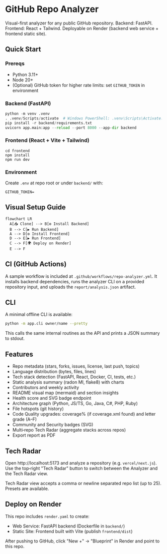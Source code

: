 # GitHub Repo Analyzer

Visual-first analyzer for any public GitHub repository. Backend: FastAPI. Frontend: React + Tailwind. Deployable on Render (backend web service + frontend static site).

## Quick Start

### Prereqs
- Python 3.11+
- Node 20+
- (Optional) GitHub token for higher rate limits: set `GITHUB_TOKEN` in environment

### Backend (FastAPI)
```python
python -m venv .venv
. .venv/Scripts/activate  # Windows PowerShell: .venv\Scripts\Activate.ps1
pip install -r backend/requirements.txt
uvicorn app.main:app --reload --port 8000 --app-dir backend
```

### Frontend (React + Vite + Tailwind)
```
cd frontend
npm install
npm run dev
```

### Environment
Create `.env` at repo root or under `backend/` with:
```
GITHUB_TOKEN=
```

## Visual Setup Guide
```mermaid
flowchart LR
  A[📥 Clone] --> B[⚙️ Install Backend]
  B --> C[▶️ Run Backend]
  A --> D[⚙️ Install Frontend]
  D --> E[▶️ Run Frontend]
  C --> F[🌍 Deploy on Render]
  E --> F
```

## CI (GitHub Actions)

A sample workflow is included at `.github/workflows/repo-analyzer.yml`. It installs backend dependencies, runs the analyzer CLI on a provided repository input, and uploads the `report/analysis.json` artifact.

## CLI

A minimal offline CLI is available:

```bash
python -m app.cli owner/name --pretty
```

This calls the same internal routines as the API and prints a JSON summary to stdout.

## Features

- Repo metadata (stars, forks, issues, license, last push, topics)
- Language distribution (bytes, files, lines)
- Tech stack detection (FastAPI, React, Docker, CI, tests, etc.)
- Static analysis summary (radon MI, flake8) with charts
- Contributors and weekly activity
- README visual map (mermaid) and section insights
- Health score and SVG badge endpoint
- Architecture graph (Python, JS/TS, Go, Java, C#, PHP, Ruby)
- File hotspots (git history)
- Code Quality upgrades: coverage% (if coverage.xml found) and letter grade (A–F)
- Community and Security badges (SVG)
- Multi‑repo Tech Radar (aggregate stacks across repos)
- Export report as PDF

## Tech Radar

Open http://localhost:5173 and analyze a repository (e.g. `vercel/next.js`). Use the top‑right "Tech Radar" button to switch between the Analyzer and the Tech Radar view.

Tech Radar view accepts a comma or newline separated repo list (up to 25). Presets are available.

## Deploy on Render
This repo includes `render.yaml` to create:
- Web Service: FastAPI backend (Dockerfile in `backend/`)
- Static Site: Frontend built with Vite (publish `frontend/dist`)

After pushing to GitHub, click "New +" → "Blueprint" in Render and point to this repo.
